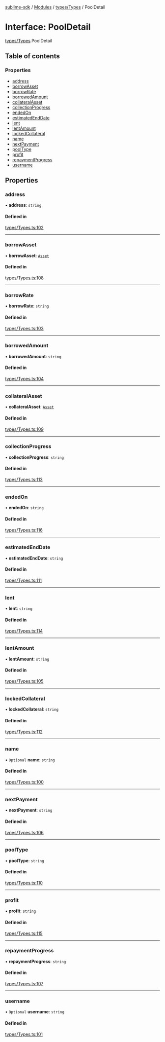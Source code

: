 [sublime-sdk](../README.md) / [Modules](../modules.md) / [types/Types](../modules/types_Types.md) / PoolDetail

# Interface: PoolDetail

[types/Types](../modules/types_Types.md).PoolDetail

## Table of contents

### Properties

- [address](types_Types.PoolDetail.md#address)
- [borrowAsset](types_Types.PoolDetail.md#borrowasset)
- [borrowRate](types_Types.PoolDetail.md#borrowrate)
- [borrowedAmount](types_Types.PoolDetail.md#borrowedamount)
- [collateralAsset](types_Types.PoolDetail.md#collateralasset)
- [collectionProgress](types_Types.PoolDetail.md#collectionprogress)
- [endedOn](types_Types.PoolDetail.md#endedon)
- [estimatedEndDate](types_Types.PoolDetail.md#estimatedenddate)
- [lent](types_Types.PoolDetail.md#lent)
- [lentAmount](types_Types.PoolDetail.md#lentamount)
- [lockedCollateral](types_Types.PoolDetail.md#lockedcollateral)
- [name](types_Types.PoolDetail.md#name)
- [nextPayment](types_Types.PoolDetail.md#nextpayment)
- [poolType](types_Types.PoolDetail.md#pooltype)
- [profit](types_Types.PoolDetail.md#profit)
- [repaymentProgress](types_Types.PoolDetail.md#repaymentprogress)
- [username](types_Types.PoolDetail.md#username)

## Properties

### address

• **address**: `string`

#### Defined in

[types/Types.ts:102](https://github.com/sublime-finance/sublime-sdk/blob/afbca70/src/types/Types.ts#L102)

___

### borrowAsset

• **borrowAsset**: [`Asset`](types_Types.Asset.md)

#### Defined in

[types/Types.ts:108](https://github.com/sublime-finance/sublime-sdk/blob/afbca70/src/types/Types.ts#L108)

___

### borrowRate

• **borrowRate**: `string`

#### Defined in

[types/Types.ts:103](https://github.com/sublime-finance/sublime-sdk/blob/afbca70/src/types/Types.ts#L103)

___

### borrowedAmount

• **borrowedAmount**: `string`

#### Defined in

[types/Types.ts:104](https://github.com/sublime-finance/sublime-sdk/blob/afbca70/src/types/Types.ts#L104)

___

### collateralAsset

• **collateralAsset**: [`Asset`](types_Types.Asset.md)

#### Defined in

[types/Types.ts:109](https://github.com/sublime-finance/sublime-sdk/blob/afbca70/src/types/Types.ts#L109)

___

### collectionProgress

• **collectionProgress**: `string`

#### Defined in

[types/Types.ts:113](https://github.com/sublime-finance/sublime-sdk/blob/afbca70/src/types/Types.ts#L113)

___

### endedOn

• **endedOn**: `string`

#### Defined in

[types/Types.ts:116](https://github.com/sublime-finance/sublime-sdk/blob/afbca70/src/types/Types.ts#L116)

___

### estimatedEndDate

• **estimatedEndDate**: `string`

#### Defined in

[types/Types.ts:111](https://github.com/sublime-finance/sublime-sdk/blob/afbca70/src/types/Types.ts#L111)

___

### lent

• **lent**: `string`

#### Defined in

[types/Types.ts:114](https://github.com/sublime-finance/sublime-sdk/blob/afbca70/src/types/Types.ts#L114)

___

### lentAmount

• **lentAmount**: `string`

#### Defined in

[types/Types.ts:105](https://github.com/sublime-finance/sublime-sdk/blob/afbca70/src/types/Types.ts#L105)

___

### lockedCollateral

• **lockedCollateral**: `string`

#### Defined in

[types/Types.ts:112](https://github.com/sublime-finance/sublime-sdk/blob/afbca70/src/types/Types.ts#L112)

___

### name

• `Optional` **name**: `string`

#### Defined in

[types/Types.ts:100](https://github.com/sublime-finance/sublime-sdk/blob/afbca70/src/types/Types.ts#L100)

___

### nextPayment

• **nextPayment**: `string`

#### Defined in

[types/Types.ts:106](https://github.com/sublime-finance/sublime-sdk/blob/afbca70/src/types/Types.ts#L106)

___

### poolType

• **poolType**: `string`

#### Defined in

[types/Types.ts:110](https://github.com/sublime-finance/sublime-sdk/blob/afbca70/src/types/Types.ts#L110)

___

### profit

• **profit**: `string`

#### Defined in

[types/Types.ts:115](https://github.com/sublime-finance/sublime-sdk/blob/afbca70/src/types/Types.ts#L115)

___

### repaymentProgress

• **repaymentProgress**: `string`

#### Defined in

[types/Types.ts:107](https://github.com/sublime-finance/sublime-sdk/blob/afbca70/src/types/Types.ts#L107)

___

### username

• `Optional` **username**: `string`

#### Defined in

[types/Types.ts:101](https://github.com/sublime-finance/sublime-sdk/blob/afbca70/src/types/Types.ts#L101)
